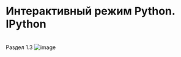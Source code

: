 # Интерактивный режим Python. IPython
<br>Раздел 1.3
![image](https://user-images.githubusercontent.com/97594334/168140065-5a1ccf87-47e9-4e12-afa5-a2b3beb2bc24.png)
